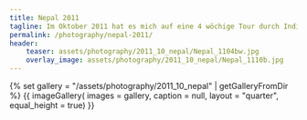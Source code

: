 ```yaml
---
title: Nepal 2011
tagline: Im Oktober 2011 hat es mich auf eine 4 wöchige Tour durch Indien und Nepal verschlagen.
permalink: /photography/nepal-2011/
header:
    teaser: assets/photography/2011_10_nepal/Nepal_1104bw.jpg
    overlay_image: assets/photography/2011_10_nepal/Nepal_1110b.jpg
---
```


{% set gallery = "/assets/photography/2011_10_nepal" | getGalleryFromDir %}
{{ imageGallery(
    images = gallery,
    caption = null,
    layout = "quarter",
    equal_height = true) }}
